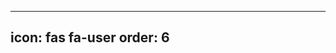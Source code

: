 
---
icon: fas fa-user
order: 6
---

<head>
  <script>
    /** Default image if image is left blank */
    const default_img = 'blank.png';

    /** People who are affiliated with the website
     * Columns are name, image file name & title - affiliation
     */
    const people = [
      ['Mayeul Aubin',           'MayeulAubin.jpg',    'Ecole Polytechnique']
   ];

    /**
     * Adds HTML to display a person with name, image & position/affiliation
     * @param {String} image The image file name
     * @param {String} position The position - affiliation of the person
     * @param {String} name The name of the person
     */
    function add_person(name, img, position) {
      /** Initialize HTML elements */
      const div = document.createElement('div');
      const name_element = document.createElement('h2');
      const image_element = document.createElement('img');
      const name_text = document.createTextNode(name);

      /** If there is no image file name, give default image file name */
      if (!img) {
        img = default_img;
      }

      const image_path = `{{ site.baseurl }}/assets/images/${img}`;

      /** Allows people to be displayed in columns */
      div.setAttribute('class', 'column');

      name_element.appendChild(name_text);
      name_element.setAttribute('class', 'name');

      image_element.src = image_path;
      image_element.setAttribute('class', 'w-50 me-auto');

      /** Add name, position & image to column div element */
      div.appendChild(image_element);
      div.appendChild(name_element);
      div.innerHTML += `${position}<p/>`;

      /** Append to people table */
      document.querySelector('#people').append(div);
    }

    /**
     * On DOM load, loop through all people and add them to the table of people
     */
    function load() {
      for (var i = 0; i < people.length; i++) {
        add_person(...people[i])
      }
    }

    /** When DOM loads, call load function */
    document.addEventListener('DOMContentLoaded', load)

  </script>
</head>

<div class="row" id="people">
</div>
